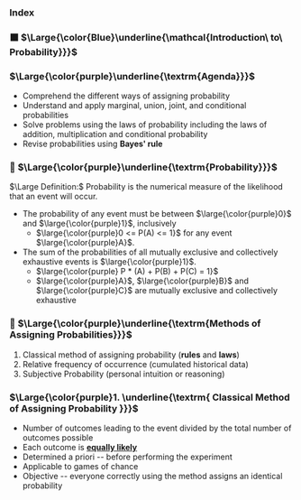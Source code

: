 ### Index

### ⬛ $\Large{\color{Blue}\underline{\mathcal{Introduction\ to\ Probability}}}$
### $\Large{\color{purple}\underline{\textrm{Agenda}}}$
* Comprehend the different ways of assigning probability
* Understand and apply marginal, union, joint, and conditional probabilities
* Solve problems using the laws of probability including the laws of addition, multiplication and conditional probability
* Revise probabilities using **Bayes' rule**

### 🔲 $\Large{\color{purple}\underline{\textrm{Probability}}}$
$\Large Definition:$ Probability is the numerical measure of the likelihood that an event will occur.
* The probability of any event must be between $\large{\color{purple}0}$ and $\large{\color{purple}1}$, inclusively
   * $\large{\color{purple}0 <= P(A) <= 1}$ for any event $\large{\color{purple}A}$.
* The sum of the probabilities of all mutually exclusive and collectively exhaustive events is $\large{\color{purple}1}$.
   * $\large{\color{purple} P * (A) + P(B) + P(C) = 1}$
   * $\large{\color{purple}A}$, $\large{\color{purple}B}$ and $\large{\color{purple}C}$ are mutually exclusive and collectively exhaustive

### 🔲 $\Large{\color{purple}\underline{\textrm{Methods of Assigning Probabilities}}}$
1. Classical method of assigning probability (**rules** and **laws**)
2. Relative frequency of occurrence (cumulated historical data)
3. Subjective Probability (personal intuition or reasoning)

### $\Large{\color{purple}1. \underline{\textrm{ Classical Method of Assigning Probability }}}$
* Number of outcomes leading to the event divided by the total number of outcomes possible
* Each outcome is <ins><b>equally likely</ins></b>
* Determined a priori -- before performing the experiment
* Applicable to games of chance
* Objective -- everyone correctly using the method assigns an identical probability

   
